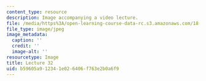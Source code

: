 ```yaml
---
content_type: resource
description: Image accompanying a video lecture.
file: /media/https%3A/open-learning-course-data-rc.s3.amazonaws.com/18-01-single-variable-calculus-fall-2006/b59605a912341e026406f763e2b0a6f9_lec32.jpg
file_type: image/jpeg
image_metadata:
  caption: ''
  credit: ''
  image-alt: ''
resourcetype: Image
title: Lecture 32
uid: b59605a9-1234-1e02-6406-f763e2b0a6f9
---
```


